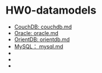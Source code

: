 # HW0-datamodels
* [CouchDB: couchdb.md](https://raw.githubusercontent.com/KG0797/HW0-datamodels/main/couchdb.md)
* [Oracle: oracle.md](https://github.com/KG0797/HW0-datamodels/blob/main/oracle.md)
* [OrientDB: orientdb.md](https://github.com/KG0797/HW0-datamodels/blob/main/orientdb.md)
* [MySQL： mysql.md](https://github.com/KG0797/HW0-datamodels/blob/main/mysql.md)
*
*
*
